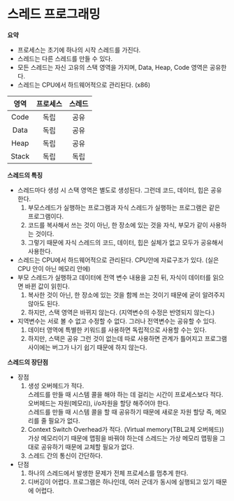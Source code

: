 # 스레드 프로그래밍

**요약**
- 프로세스는 초기에 하나의 시작 스레드를 가진다.
- 스레드는 다른 스레드를 만들 수 있다.
- 모든 스레드는 자신 고유의 스택 영역을 가지며, Data, Heap, Code 영역은 공유한다.
- 스레드는 CPU에서 하드웨어적으로 관리된다. (x86)

|영역|프로세스|스레드|
|:---:|:---:|:---:|
|Code|독립|공유|
|Data|독립|공유|
|Heap|독립|공유|
|Stack|독립|독립|

**스레드의 특징**
- 스레드마다 생성 시 스택 영역은 별도로 생성된다. 그런데 코드, 데이터, 힙은 공유한다.
  1. 부모스레드가 실행하는 프로그램과 자식 스레드가 실행하는 프로그램은 같은 프로그램이다.
  2. 코드를 복사해서 쓰는 것이 아닌, 한 장소에 있는 것을 자식, 부모가 같이 사용하는 것이다.
  3. 그렇기 때문에 자식 스레드의 코드, 데이터, 힙은 실체가 없고 모두가 공유해서 사용한다.
- 스레드는 CPU에서 하드웨어적으로 관리된다. CPU안에 자료구조가 있다. (실은 CPU 안이 아닌 메모리 안에)
- 부모 스레드가 실행하고 데이터에 전역 변수 내용을 고친 뒤, 자식이 데이터를 읽으면 바뀐 값이 읽힌다.
  1. 복사한 것이 아닌, 한 장소에 있는 것을 함께 쓰는 것이기 때문에 굳이 알려주지 않아도 된다.
  2. 하지만, 스택 영역은 바뀌지 않는다. (지역변수의 수정은 반영되지 않는다.)
- 지역변수는 서로 볼 수 없고 수정할 수 없다. 그러나 전역변수는 공유할 수 있다.
  1. 데이터 영역에 특별한 키워드를 사용하면 독립적으로 사용할 수는 있다.
  2. 하지만, 스택은 공유 그런 것이 없는데 따로 사용하면 관계가 틀어지고 프로그램 사이에는 버그가 나기 쉽기 때문에 하지 않는다.

**스레드의 장단점**
- 장점
  1. 생성 오버헤드가 적다.   
    스레드를 만들 때 시스템 콜을 해야 하는 데 걸리는 시간이 프로세스보다 적다.   
    오버헤드는 자원(메모리), i/o자원을 할당 해주어야 한다.   
    스레드를 만들 때 시스템 콜을 할 때 공유하기 때문에 새로운 자원 할당 즉, 메모리를 줄 필요가 없다.   
  2. Context Switch Overhead가 적다. (Virtual memory(TBL교체 오버헤드))    
    가상 메모리이기 때문에 맵핑을 바꿔야 하는데 스레드는 가상 메모리 맵핑을 그대로 공유하기 때문에 교체할 필요가 없다.
  3. 스레드 간의 통신이 간단하다.
- 단점
  1. 하나의 스레드에서 발생한 문제가 전체 프로세스를 멈추게 한다.
  2. 디버깅이 어렵다.
    프로그램은 하나인데, 여러 군데가 동시에 실행되고 있기 때문에 어렵다.
